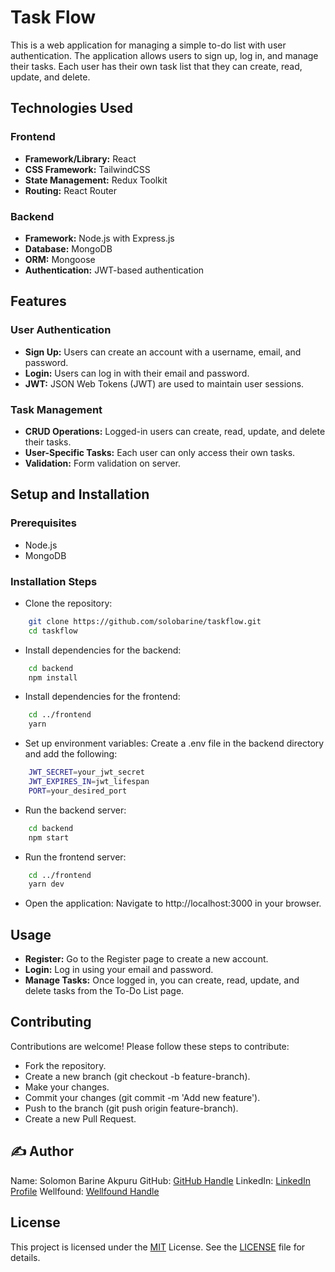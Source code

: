 # Task Flow

This is a web application for managing a simple to-do list with user authentication. The application allows users to sign up, log in, and manage their tasks. Each user has their own task list that they can create, read, update, and delete.

## Technologies Used

### Frontend

- **Framework/Library:** React
- **CSS Framework:** TailwindCSS
- **State Management:** Redux Toolkit
- **Routing:** React Router

### Backend

- **Framework:** Node.js with Express.js
- **Database:** MongoDB
- **ORM:** Mongoose
- **Authentication:** JWT-based authentication

## Features

### User Authentication

- **Sign Up:** Users can create an account with a username, email, and password.
- **Login:** Users can log in with their email and password.
- **JWT:** JSON Web Tokens (JWT) are used to maintain user sessions.

### Task Management

- **CRUD Operations:** Logged-in users can create, read, update, and delete their tasks.
- **User-Specific Tasks:** Each user can only access their own tasks.
- **Validation:** Form validation on server.

## Setup and Installation

### Prerequisites

- Node.js
- MongoDB

### Installation Steps

- Clone the repository:

```sh
    git clone https://github.com/solobarine/taskflow.git
    cd taskflow
```

- Install dependencies for the backend:

```sh
    cd backend
    npm install
```

- Install dependencies for the frontend:

```sh
    cd ../frontend
    yarn
```

- Set up environment variables:
  Create a .env file in the backend directory and add the following:

```sh
    JWT_SECRET=your_jwt_secret
    JWT_EXPIRES_IN=jwt_lifespan
    PORT=your_desired_port
```

- Run the backend server:

```sh
    cd backend
    npm start
```

- Run the frontend server:

```sh
    cd ../frontend
    yarn dev
```

- Open the application:
  Navigate to http://localhost:3000 in your browser.

## Usage

- **Register:** Go to the Register page to create a new account.
- **Login:** Log in using your email and password.
- **Manage Tasks:** Once logged in, you can create, read, update, and delete tasks from the To-Do List page.

## Contributing

Contributions are welcome! Please follow these steps to contribute:

- Fork the repository.
- Create a new branch (git checkout -b feature-branch).
- Make your changes.
- Commit your changes (git commit -m 'Add new feature').
- Push to the branch (git push origin feature-branch).
- Create a new Pull Request.

## ✍️ Author

Name: Solomon Barine Akpuru
GitHub: [GitHub Handle](https://github.com/solobarine)
LinkedIn: [LinkedIn Profile](https://www.linkedin.com/in/solomon-akpuru)
Wellfound: [Wellfound Handle](https://wellfound.com/u/solomon-akpuru)

## License

This project is licensed under the [MIT](./LICENSE) License. See the [LICENSE](./LICENSE) file for details.
